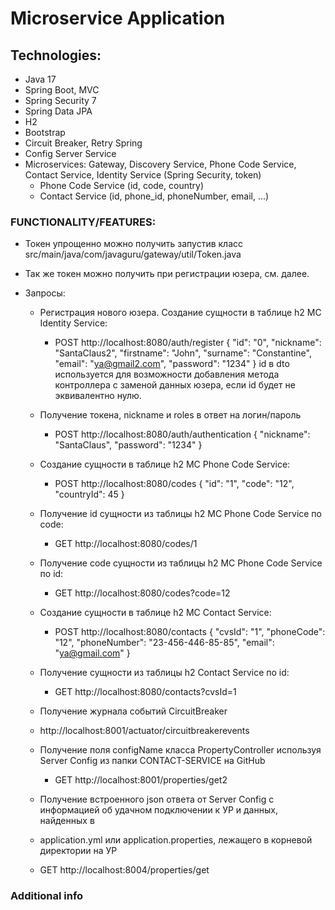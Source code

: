 # Microservice Application


## Technologies:
* Java 17
* Spring Boot, MVC
* Spring Security 7
* Spring Data JPA
* H2
* Bootstrap
* Circuit Breaker, Retry Spring
* Config Server Service
* Microservices: Gateway, Discovery Service, Phone Code Service, Contact Service, Identity Service (Spring Security, token)
  * Phone Code Service (id, code, country)
  * Contact Service (id, phone_id, phoneNumber, email, ...)



### FUNCTIONALITY/FEATURES:
* Токен упрощенно можно получить запустив класс src/main/java/com/javaguru/gateway/util/Token.java
* Так же токен можно получить при регистрации юзера, см. далее.

* Запросы:
  * Регистрация нового юзера. Создание сущности в таблице h2 МС Identity Service:
    * POST http://localhost:8080/auth/register
      {
      "id": "0",
      "nickname": "SantaClaus2",
      "firstname": "John",
      "surname": "Constantine",
      "email": "ya@gmail2.com",
      "password": "1234"
      }
      id в dto используется для возможности добавления метода контроллера с заменой данных юзера, если
      id будет не эквивалентно нулю.
  
  * Получение токена, nickname и roles в ответ на логин/пароль
    * POST http://localhost:8080/auth/authentication
      {
      "nickname": "SantaClaus",
      "password": "1234"
      }

  * Создание сущности в таблице h2 МС Phone Code Service:
    * POST http://localhost:8080/codes
    {
    "id": "1",
    "code": "12",
    "countryId": 45
    }
  
  * Получение id сущности из таблицы h2 МС Phone Code Service по code:
    * GET http://localhost:8080/codes/1
  * Получение code сущности из таблицы h2 МС Phone Code Service по id:
    * GET http://localhost:8080/codes?code=12
 
  * Создание сущности в таблице h2 МС Contact Service:
    * POST http://localhost:8080/contacts
    {
    "cvsId": "1",
    "phoneCode": "12",
    "phoneNumber": "23-456-446-85-85",
    "email": "ya@gmail.com"
    }
    
  * Получение сущности из таблицы h2 Contact Service по id: 
    * GET http://localhost:8080/contacts?cvsId=1

  * Получение журнала событий CircuitBreaker
  * http://localhost:8001/actuator/circuitbreakerevents

  * Получение поля configName класса PropertyController используя Server Config из папки CONTACT-SERVICE на GitHub
    * GET http://localhost:8001/properties/get2
 
  * Получение встроенного json ответа от Server Config с информацией об удачном подключении к УР и данных, найденных в
  * application.yml или application.properties, лежащего в корневой директории на УР
  * GET http://localhost:8004/properties/get



### Additional info


